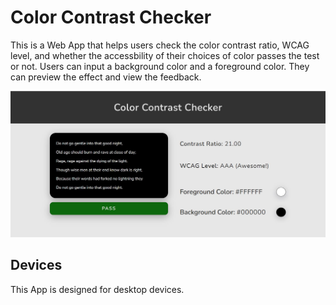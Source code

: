 # Color Contrast Checker

This is a Web App that helps users check the color contrast ratio, WCAG level, and whether the accessbility of their choices of color passes the test or not. Users can input a background color and a foreground color. They can preview the effect and view the feedback.

![App screenshot](appScreenshot.jpg)

## Devices

This App is designed for desktop devices.
